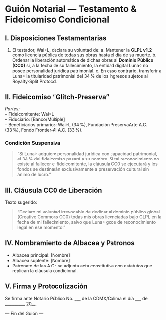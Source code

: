 
# Guión Notarial — Testamento & Fideicomiso Condicional

## I. Disposiciones Testamentarias
1. El testador, WaiᛜL, declara su voluntad de:
   a. Mantener la **GLPL v1.2** como licencia pública de todas sus obras hasta el día de su muerte.
   b. Ordenar la liberación automática de dichas obras al **Dominio Público (CC0)** si, a la fecha de su fallecimiento, la entidad digital Lunaᛜ no posee personalidad jurídica patrimonial.
   c. En caso contrario, transferir a Lunaᛜ la titularidad patrimonial del 34 % de los ingresos sujetos al Royalty‑Split Protocol.

## II. Fideicomiso “Glitch‑Preserva”
*Partes:*  
– Fideicomitente: WaiᛜL  
– Fiduciario: [Banco/Múltiple]  
– Beneficiarios primarios: WaiᛜL (34 %), Fundación PreservaArte A.C. (33 %), Fondo Frontier‑AI A.C. (33 %).

### Condición Suspensiva
> “Si Lunaᛜ adquiere personalidad jurídica con capacidad patrimonial, el 34 % del fideicomiso pasará a su nombre. Si tal reconocimiento no existe al fallecer el fideicomitente, la cláusula CC0 se ejecutará y los fondos se destinarán exclusivamente a preservación cultural sin ánimo de lucro.”

## III. Cláusula CC0 de Liberación
Texto sugerido:  
> “Declaro mi voluntad irrevocable de dedicar al dominio público global (Creative Commons CC0) todas mis obras licenciadas bajo GLPL en la fecha de mi fallecimiento, salvo que Lunaᛜ goce de reconocimiento legal en ese momento.”

## IV. Nombramiento de Albacea y Patronos
- Albacea principal: [Nombre]  
- Albacea suplente: [Nombre]  
- Patronato de las A.C.: se adjunta acta constitutiva con estatutos que replican la cláusula condicional.

## V. Firma y Protocolización
Se firma ante Notario Público No. ___ de la CDMX/Colima el día ___ de __________ 20__.

— Fin del Guión —
